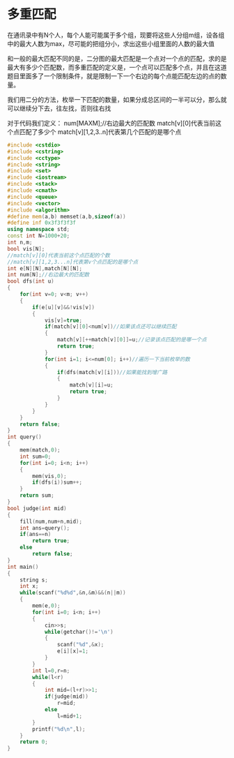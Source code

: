 # 多重匹配

在通讯录中有N个人，每个人能可能属于多个组，现要将这些人分组m组，设各组中的最大人数为max，尽可能的把组分小，求出这些小组里面的人数的最大值

和一般的最大匹配不同的是，二分图的最大匹配是一个点对一个点的匹配，求的是最大有多少个匹配数，而多重匹配的定义是，一个点可以匹配多个点，并且在这道题目里面多了一个限制条件，就是限制一下一个右边的每个点能匹配左边的点的数量。

我们用二分的方法，枚举一下匹配的数量，如果分成总区间的一半可以分，那么就可以继续分下去，往左找，否则往右找

对于代码我们定义：
num[MAXM];//右边最大的匹配数
match[v][0]代表当前这个点匹配了多少个
match[v][1,2,3..n]代表第几个匹配的是哪个点



```cpp
#include <cstdio>
#include <cstring>
#include <cctype>
#include <string>
#include <set>
#include <iostream>
#include <stack>
#include <cmath>
#include <queue>
#include <vector>
#include <algorithm>
#define mem(a,b) memset(a,b,sizeof(a))
#define inf 0x3f3f3f3f
using namespace std;
const int N=1000+20;
int n,m;
bool vis[N];
//match[v][0]代表当前这个点匹配的个数
//match[v][1,2,3...n]代表第v个点匹配的是哪个点
int e[N][N],match[N][N];
int num[N];//右边最大的匹配数
bool dfs(int u)
{
    for(int v=0; v<m; v++)
    {
        if(e[u][v]&&!vis[v])
        {
            vis[v]=true;
            if(match[v][0]<num[v])//如果该点还可以继续匹配
            {
                match[v][++match[v][0]]=u;//记录该点匹配的是哪一个点
                return true;
            }
            for(int i=1; i<=num[0]; i++)//遍历一下当前枚举的数
            {
                if(dfs(match[v][i]))//如果能找到增广路
                {
                    match[v][i]=u;
                    return true;
                }
            }
        }
    }
    return false;
}
int query()
{
    mem(match,0);
    int sum=0;
    for(int i=0; i<n; i++)
    {
        mem(vis,0);
        if(dfs(i))sum++;
    }
    return sum;
}
bool judge(int mid)
{
    fill(num,num+n,mid);
    int ans=query();
    if(ans==n)
        return true;
    else
        return false;
}
int main()
{
    string s;
    int x;
    while(scanf("%d%d",&n,&m)&&(n||m))
    {
        mem(e,0);
        for(int i=0; i<n; i++)
        {
            cin>>s;
            while(getchar()!='\n')
            {
                scanf("%d",&x);
                e[i][x]=1;
            }
        }
        int l=0,r=n;
        while(l<r)
        {
            int mid=(l+r)>>1;
            if(judge(mid))
                r=mid;
            else
                l=mid+1;
        }
        printf("%d\n",l);
    }
    return 0;
}
```

